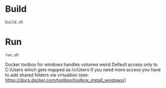 # Build
```bash
build.sh
```

# Run
```bash
run.sh
```

Docker toolbox for windows handles volumes weird
Default access only to C:\Users which gets mapped as /c/Users
If you need more access you have to add shared folders via virtualbox (see: https://docs.docker.com/toolbox/toolbox_install_windows/)
